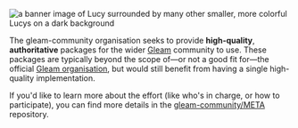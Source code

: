 ![a banner image of Lucy surrounded by many other smaller, more colorful Lucys on a dark background](https://cdn.mckayla.cloud/-/8fd7241552f042d2be9a5cc21f61922c/BANNER-Dark.webp)

The gleam-community organisation seeks to provide **high-quality**,
**authoritative** packages for the wider [Gleam](https://gleam.run/) community to use. These packages
are typically beyond the scope of—or not a good fit for—the official [Gleam
organisation](https://github.com/gleam-lang/gleam), but would still benefit from having a single high-quality
implementation.

If you'd like to learn more about the effort (like who's in charge, or how to participate),
you can find more details in the [gleam-community/META](https://github.com/gleam-community/META)
repository.
